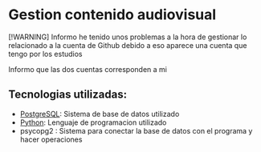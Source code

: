# Gestion contenido audiovisual

[!WARNING]
Informo he tenido unos problemas a la hora de gestionar lo relacionado a la cuenta de Github
debido a eso aparece una cuenta que tengo por los estudios

Informo que las dos cuentas corresponden a mi

## Tecnologias utilizadas:
- [PostgreSQL](https://www.postgresql.org/): Sistema de base de datos utilizado
- [Python](https://www.python.org/): Lenguaje de programacion utilizado
- psycopg2 : Sistema para conectar la base de datos con el programa y hacer operaciones